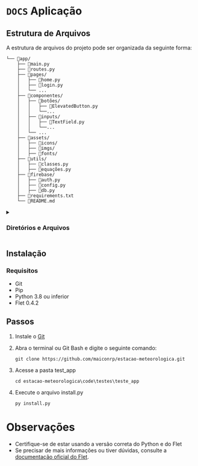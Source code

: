 # `DOCS` Aplicação

## Estrutura de Arquivos
A estrutura de arquivos do projeto pode ser organizada da seguinte forma:

```
└── 📂app/
    ├── 📄main.py
    ├── 📄routes.py
    ├── 📂pages/
    │   ├── 📄home.py
    │   ├── 📄login.py
    │   └── ...
    ├── 📂componentes/
    │   ├── 📂botões/
    │   │   ├── 📄ElevatedButton.py
    │   │   └──...
    │   ├── 📂inputs/
    │   │   ├── 📄TextField.py
    │   │   └──...
    │   └── ...
    ├── 📂assets/
    │   ├── 📂icons/
    │   ├── 📂imgs/
    │   ├── 📂fonts/
    ├── 📂utils/
    │   ├── 📄classes.py
    │   ├── 📄equações.py
    ├── 📂firebase/
    │   ├── 📄auth.py
    │   ├── 📄config.py
    │   ├── 📄db.py
    ├── 📄requirements.txt
    └── 📄README.md

```
<details>
<summary> <h3> Diretórios e Arquivos </h3> </summary>

* 📄 **main.py**:  Arquivo principal, responsável por inicializar e gerenciar a execução do aplicativo.
* 📄 **routes.py**: Arquivo que contém as rotas e suas configurações.. 

* 📂 **pages/**: Este diretório contém os arquivos de cada página do aplicativo.

* 📂 **componentes/**:Este diretório contém os arquivos dos componentes reutilizáveis do aplicativo, como botões, inputs, etc.

* 📂 **assets/**: Arquivos de recursos do aplicativo, como imagens, ícones, etc.

* 📂 **utils/**: Este diretório contém arquivos de utilidade, como classes e funções úteis..
    
* 📂 **firebase/**: Arquivos relacionados à autenticação e comunicação com o Firebase.
    * 📄 **auth.py**: Responsável por lidar com a autenticação do usuário.
    * 📄 **config.py**: Contém configurações de conexão com o Firebase.
    * 📄 **db.py**: Responsável por lidar com a comunicação com o banco de dados do Firebase.
    
* 📄 **requirements.txt**: Dependências do projeto.
* 📄 **README.md**: Este arquivo é o que você está lendo agora e descreve a estrutura de arquivos do projeto.
</details>

## Instalação

### Requisitos
- Git
- Pip
- Python 3.8 ou inferior
- Flet 0.4.2

## Passos

1. Instale o [Git](https://git-scm.com/downloads)
2. Abra o terminal ou Git Bash e digite o seguinte comando:

    ```
    git clone https://github.com/maiconrp/estacao-meteorologica.git
    ```

3. Acesse a pasta test_app

    ```
   cd estacao-meteorologica\code\testes\teste_app
    ```
4. Execute o arquivo install.py
    
    ```
   py install.py
    ```

# Observações
- Certifique-se de estar usando a versão correta do Python e do Flet
- Se precisar de mais informações ou tiver dúvidas, consulte a [documentação oficial do Flet][flet].

[flet]: https://flet.dev/docs/

